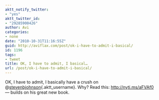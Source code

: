 ```yaml
---
aktt_notify_twitter:
- "yes"
aktt_twitter_id:
- "29285900426"
author: Avi
categories:
- none
date: "2010-10-31T11:16:55Z"
guid: http://aviflax.com/post/ok-i-have-to-admit-i-basical/
id: 1196
tags:
- tweet
title: OK, I have to admit, I basical…
url: /post/ok-i-have-to-admit-i-basical/
---
```

OK, I have to admit, I basically have a crush on @[stevenbjohnson](http://twitter.com/stevenbjohnson){.aktt_username}. Why? Read this: <a href="http://nyti.ms/aFVAf0" rel="nofollow">http://nyti.ms/aFVAf0</a> — builds on his great new book.
